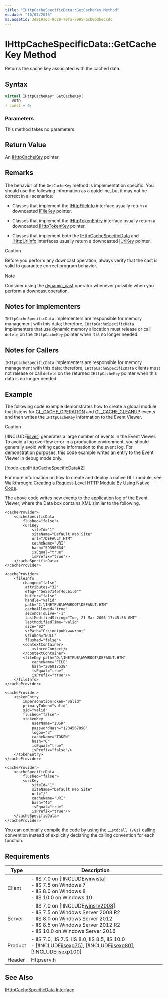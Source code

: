 ```yaml
---
title: "IHttpCacheSpecificData::GetCacheKey Method"
ms.date: "10/07/2016"
ms.assetid: 3e91916c-8c29-70fa-7985-acb0b2beccdc
---
```

# IHttpCacheSpecificData::GetCacheKey Method
Returns the cache key associated with the cached data.  
  
## Syntax  
  
```cpp  
virtual IHttpCacheKey* GetCacheKey(  
   VOID  
) const = 0;  
```  
  
### Parameters  
 This method takes no parameters.  
  
## Return Value  
 An [IHttpCacheKey](../../web-development-reference/native-code-api-reference/ihttpcachekey-interface.md) pointer.  
  
## Remarks  
 The behavior of the `GetCacheKey` method is implementation specific. You should use the following information as a guideline, but it may not be correct in all scenarios:  
  
-   Classes that implement the [IHttpFileInfo](../../web-development-reference/native-code-api-reference/ihttpfileinfo-interface.md) interface usually return a downcasted [IFileKey](../../web-development-reference/native-code-api-reference/ifilekey-interface.md) pointer.  
  
-   Classes that implement the [IHttpTokenEntry](../../web-development-reference/native-code-api-reference/ihttptokenentry-interface.md) interface usually return a downcasted [IHttpTokenKey](../../web-development-reference/native-code-api-reference/ihttptokenkey-interface.md) pointer.  
  
-   Classes that implement both the [IHttpCacheSpecificData](../../web-development-reference/native-code-api-reference/ihttpcachespecificdata-interface.md) and [IHttpUrlInfo](../../web-development-reference/native-code-api-reference/ihttpurlinfo-interface.md) interfaces usually return a downcasted [IUriKey](../../web-development-reference/native-code-api-reference/iurikey-interface.md) pointer.  
  
> [!CAUTION]
>  Before you perform any downcast operation, always verify that the cast is valid to guarantee correct program behavior.  
  
> [!NOTE]
>  Consider using the [dynamic_cast](https://go.microsoft.com/fwlink/?LinkId=57556) operator whenever possible when you perform a downcast operation.  
  
## Notes for Implementers  
 `IHttpCacheSpecificData` implementers are responsible for memory management with this data; therefore, `IHttpCacheSpecificData` implementers that use dynamic memory allocation must release or call `delete` on the `IHttpCacheKey` pointer when it is no longer needed.  
  
## Notes for Callers  
 `IHttpCacheSpecificData` implementers are responsible for memory management with this data; therefore, `IHttpCacheSpecificData` clients must not release or call `delete` on the returned `IHttpCacheKey` pointer when this data is no longer needed.  
  
## Example  
 The following code example demonstrates how to create a global module that listens for [GL_CACHE_OPERATION](../../web-development-reference/native-code-api-reference/request-processing-constants.md) and [GL_CACHE_CLEANUP](../../web-development-reference/native-code-api-reference/request-processing-constants.md) events and then writes the `IHttpCacheKey` information to the Event Viewer.  
  
> [!CAUTION]
>  [!INCLUDE[iisver](../../wmi-provider/includes/iisver-md.md)] generates a large number of events in the Event Viewer. To avoid a log overflow error in a production environment, you should generally avoid writing cache information to the event log. For demonstration purposes, this code example writes an entry to the Event Viewer in debug mode only.  
  
 [!code-cpp[IHttpCacheSpecificData#2](../../../samples/snippets/cpp/VS_Snippets_IIS/IIS7/IHttpCacheSpecificData/cpp/GetCacheKey.cpp#2)]  
  
 For more information on how to create and deploy a native DLL module, see [Walkthrough: Creating a Request-Level HTTP Module By Using Native Code](../../web-development-reference/native-code-development-overview/walkthrough-creating-a-request-level-http-module-by-using-native-code.md).  
  
 The above code writes new events to the application log of the Event Viewer, where the Data box contains XML similar to the following.  
  
```  
<cacheProvider>  
    <cacheSpecificData   
        flushed="false">  
        <uriKey   
            siteId="1"   
            siteName="Default Web Site"   
            url="/DEFAULT.HTM"   
            cacheName="URI"   
            hash="59390334"   
            isEqual="true"   
            isPrefix="true"/>  
    </cacheSpecificData>  
</cacheProvider>  
```  
  
```  
<cacheProvider>  
    <fileInfo   
        changed="false"   
         attributes="32"   
         eTag=""5e5e714ef4dc61:0""   
         buffer="false"   
         handle="valid"   
         path="C:\INETPUB\WWWROOT\DEFAULT.HTM"   
         cacheAllowed="true"   
         secondsToLive="-1"   
         lastModifiedString="Tue, 21 Mar 2006 17:45:56 GMT"   
         lastModifiedTime="valid"   
         size="92"   
         vrPath="C:\inetpub\wwwroot"   
         vrToken="NULL"   
         flushed="false">  
        <contextContainer>  
            <storedContext/>  
        </contextContainer>  
        <fileKey path="D:\INETPUB\WWWROOT\DEFAULT.HTM"   
            cacheName="FILE"   
            hash="206817538"   
            isEqual="true"   
            isPrefix="true"/>  
    </fileInfo>  
</cacheProvider>  
```  
  
```  
<cacheProvider>  
    <tokenEntry   
        impersonationToken="valid"   
        primaryToken="valid"   
        sid="valid"   
        flushed="false">  
        <tokenKey   
            userName="IUSR"   
            passwordHash="1234567890"   
            logon="3"   
            cacheName="TOKEN"   
            hash="0"   
            isEqual="true"   
            isPrefix="false"/>  
    </tokenEntry>  
</cacheProvider>  
```  
  
```  
<cacheProvider>  
    <cacheSpecificData   
        flushed="false">  
        <uriKey   
            siteId="1"   
            siteName="Default Web Site"   
            url="/"   
            cacheName="URI"   
            hash="46"   
            isEqual="true"   
            isPrefix="true"/>  
    </cacheSpecificData>  
</cacheProvider>  
```  
  
 You can optionally compile the code by using the __`stdcall (/Gz)` calling convention instead of explicitly declaring the calling convention for each function.  
  
## Requirements  
  
|Type|Description|  
|----------|-----------------|  
|Client|-   IIS 7.0 on [!INCLUDE[winvista](../../wmi-provider/includes/winvista-md.md)]<br />-   IIS 7.5 on Windows 7<br />-   IIS 8.0 on Windows 8<br />-   IIS 10.0 on Windows 10|  
|Server|-   IIS 7.0 on [!INCLUDE[winsrv2008](../../wmi-provider/includes/winsrv2008-md.md)]<br />-   IIS 7.5 on Windows Server 2008 R2<br />-   IIS 8.0 on Windows Server 2012<br />-   IIS 8.5 on Windows Server 2012 R2<br />-   IIS 10.0 on Windows Server 2016|  
|Product|-   IIS 7.0, IIS 7.5, IIS 8.0, IIS 8.5, IIS 10.0<br />-   [!INCLUDE[iisexp75](../../web-development-reference/native-code-api-reference/includes/iisexp75-md.md)], [!INCLUDE[iisexp80](../../web-development-reference/native-code-api-reference/includes/iisexp80-md.md)], [!INCLUDE[iisexp100](../../web-development-reference/native-code-api-reference/includes/iisexp100-md.md)]|  
|Header|Httpserv.h|  
  
## See Also  
 [IHttpCacheSpecificData Interface](../../web-development-reference/native-code-api-reference/ihttpcachespecificdata-interface.md)
